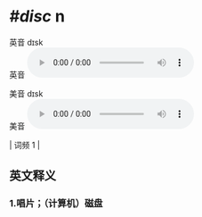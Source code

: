 # ***\#disc*** n
英音 dɪsk  
英音
<audio src="./media/disc1.aac" controls="controls"></audio>

美音 dɪsk  
美音
<audio src="./media/disc2.aac" controls="controls"></audio>



| 词频 1 |  

英文释义
---
### 1.**唱片；（计算机）磁盘**  



